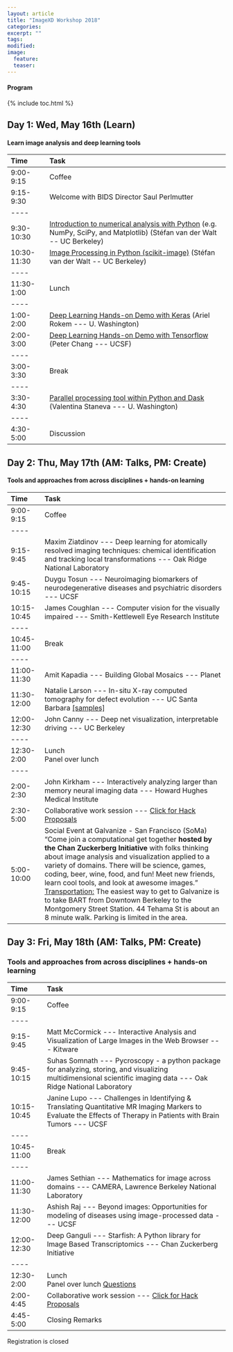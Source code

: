 ```yaml
---
layout: article
title: "ImageXD Workshop 2018"
categories:
excerpt: ""
tags:
modified:
image:
  feature:
  teaser:  
---
```


#### Program

{% include toc.html %}

## Day 1: Wed, May 16th (Learn)

#### Learn image analysis and deep learning tools

| Time        | Task    |
|:------------|:--------|
| 9:00-9:15   | <span class="badge warning">Coffee</span>|
| 9:15-9:30   | Welcome with BIDS Director Saul Perlmutter  |
|----
| 9:30-10:30  | [Introduction to numerical analysis with Python](https://github.com/stefanv/imagexd_scientific_python) (e.g. NumPy, SciPy, and Matplotlib) (Stéfan van der Walt -- UC Berkeley) |
| 10:30-11:30 | [Image Processing in Python (scikit-image)](https://github.com/stefanv/imagexd_scientific_python) (Stéfan van der Walt -- UC Berkeley) |
|----
| 11:30-1:00  | <span class="badge warning">Lunch</span>   |
|----
| 1:00-2:00   | [Deep Learning Hands-on Demo with Keras](https://github.com/arokem/conv-nets/) (Ariel Rokem --- U. Washington) |
| 2:00-3:00   | [Deep Learning Hands-on Demo with Tensorflow](https://drive.google.com/drive/folders/17Zb4sOYTAtSUZwKvvNdOSfZu8PecCMOf) (Peter Chang --- UCSF)  |
|----
| 3:00-3:30   | <span class="badge warning">Break</span>   |
|----
| 3:30-4:30   | [Parallel processing tool within Python and Dask](https://github.com/valentina-s/Dask_ImageXD_2018) (Valentina Staneva --- U. Washington) |
|----
| 4:30-5:00   | Discussion |

## Day 2: Thu, May 17th (AM: Talks, PM: Create)

#### Tools and approaches from across disciplines + hands-on learning

| Time        | Task    |
|:------------|:--------|
| 9:00-9:15   | <span class="badge warning">Coffee</span>  |
|----
| 9:15-9:45   | Maxim Ziatdinov --- Deep learning for atomically resolved imaging techniques: chemical identification and tracking local transformations --- Oak Ridge National Laboratory |
| 9:45-10:15  | Duygu Tosun --- Neuroimaging biomarkers of neurodegenerative diseases and psychiatric disorders  --- UCSF |
| 10:15-10:45 | James Coughlan --- Computer vision for the visually impaired --- Smith-Kettlewell Eye Research Institute |
|----
| 10:45-11:00 | <span class="badge warning">Break</span>   |
|----
| 11:00-11:30 | Amit Kapadia --- Building Global Mosaics --- Planet |
| 11:30-12:00 | Natalie Larson --- In-situ X-ray computed tomography for defect evolution --- UC Santa Barbara [[samples]](https://drive.google.com/drive/folders/1vLhv4iFleESxue3Ca3DYHYjbIQsShYCj?usp=sharing)|
| 12:00-12:30 | John Canny --- Deep net visualization, interpretable driving --- UC Berkeley  |
|----
| 12:30-2:00  | <span class="badge warning">Lunch</span> <br/> <span class="badge success">Panel over lunch</span> |
|----
| 2:00-2:30   | John Kirkham --- Interactively analyzing larger than memory neural imaging data --- Howard Hughes Medical Institute|
| 2:30-5:00   | Collaborative work session --- <a href="https://public.etherpad-mozilla.org/p/ImageXD2018"> Click for Hack Proposals</a>|
| 5:00-10:00   | <span class="badge danger">Social Event at Galvanize - San Francisco (SoMa)</span> <br/> “Come join a computational get together **hosted by the Chan Zuckerberg Initiative** with folks thinking about image analysis and visualization applied to a variety of domains. There will be science, games, coding, beer, wine, food, and fun! Meet new friends, learn cool tools, and look at awesome images.” <br/> [Transportation:](https://www.google.com/maps/dir/Downtown+Berkeley,+Berkeley,+CA/44+Tehama+St,+San+Francisco,+CA+94105/@37.8282508,-122.3688948,13z/data=!4m14!4m13!1m5!1m1!1s0x80857e9c44a8c90f:0xee9ae94cbcd615ec!2m2!1d-122.2696423!2d37.8692584!1m5!1m1!1s0x8085807c)  The easiest way to get to Galvanize is to take BART from Downtown Berkeley to the Montgomery Street Station.  44 Tehama St is about an 8 minute walk.  Parking is limited in the area.|

## Day 3: Fri, May 18th (AM: Talks, PM: Create)

### Tools and approaches from across disciplines + hands-on learning


| Time        | Task    |
|:------------|:--------|
| 9:00-9:15   | <span class="badge warning">Coffee</span>  |
|----
| 9:15-9:45   | Matt McCormick --- Interactive Analysis and Visualization of Large Images in the Web Browser  --- Kitware  |
| 9:45-10:15  | Suhas Somnath --- Pycroscopy - a python package for analyzing, storing, and visualizing multidimensional scientific imaging data --- Oak Ridge National Laboratory  |
| 10:15-10:45 | Janine Lupo --- Challenges in Identifying & Translating Quantitative MR Imaging Markers to Evaluate the Effects of Therapy in Patients with Brain Tumors --- UCSF |
|----
| 10:45-11:00 | <span class="badge warning">Break</span>   |
|----
| 11:00-11:30 | James Sethian --- Mathematics for image across domains --- CAMERA, Lawrence Berkeley National Laboratory |
| 11:30-12:00 | Ashish Raj --- Beyond images: Opportunities for modeling of diseases using image-processed data --- UCSF |
| 12:00-12:30 | Deep Ganguli --- Starfish: A Python library for Image Based Transcriptomics --- Chan Zuckerberg Initiative |
|----
| 12:30-2:00  | <span class="badge warning">Lunch</span> <br/> <span class="badge success">Panel over lunch</span> [Questions](https://www.sli.do/)|
| 2:00-4:45   | Collaborative work session --- <a href="https://public.etherpad-mozilla.org/p/ImageXD2018"> Click for Hack Proposals</a>|
| 4:45-5:00   | Closing Remarks |

<a class="btn"> Registration is closed </a>
